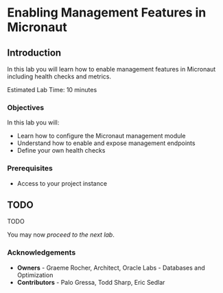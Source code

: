 # Enabling Management Features in Micronaut

## Introduction
In this lab you will learn how to enable management features in Micronaut including health checks and metrics.

Estimated Lab Time: 10 minutes

### Objectives

In this lab you will:
* Learn how to configure the Micronaut management module
* Understand how to enable and expose management endpoints
* Define your own health checks

### Prerequisites

- Access to your project instance

## TODO

TODO 

You may now *proceed to the next lab*.

### Acknowledgements
- **Owners** - Graeme Rocher, Architect, Oracle Labs - Databases and Optimization
- **Contributors** - Palo Gressa, Todd Sharp, Eric Sedlar